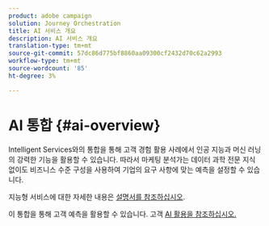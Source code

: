 ```yaml
---
product: adobe campaign
solution: Journey Orchestration
title: AI 서비스 개요
description: AI 서비스 개요
translation-type: tm+mt
source-git-commit: 57dc86d775bf8860aa09300cf2432d70c62a2993
workflow-type: tm+mt
source-wordcount: '85'
ht-degree: 3%

---
```



# AI 통합 {#ai-overview}

Intelligent Services와의 통합을 통해 고객 경험 활용 사례에서 인공 지능과 머신 러닝의 강력한 기능을 활용할 수 있습니다. 따라서 마케팅 분석가는 데이터 과학 전문 지식 없이도 비즈니스 수준 구성을 사용하여 기업의 요구 사항에 맞는 예측을 설정할 수 있습니다.

지능형 서비스에 대한 자세한 내용은 [설명서를 참조하십시오](https://docs.adobe.com/content/help/en/experience-platform/intelligent-services/home.html).

이 통합을 통해 고객 예측을 활용할 수 있습니다. 고객 [AI 활용을 참조하십시오.](../ai-services/leveraging-customer-ai.md)

<!--* fatigue scores, see [Leveraging Journey AI](../ai-services/leveraging-fatigue-scores.md)-->
